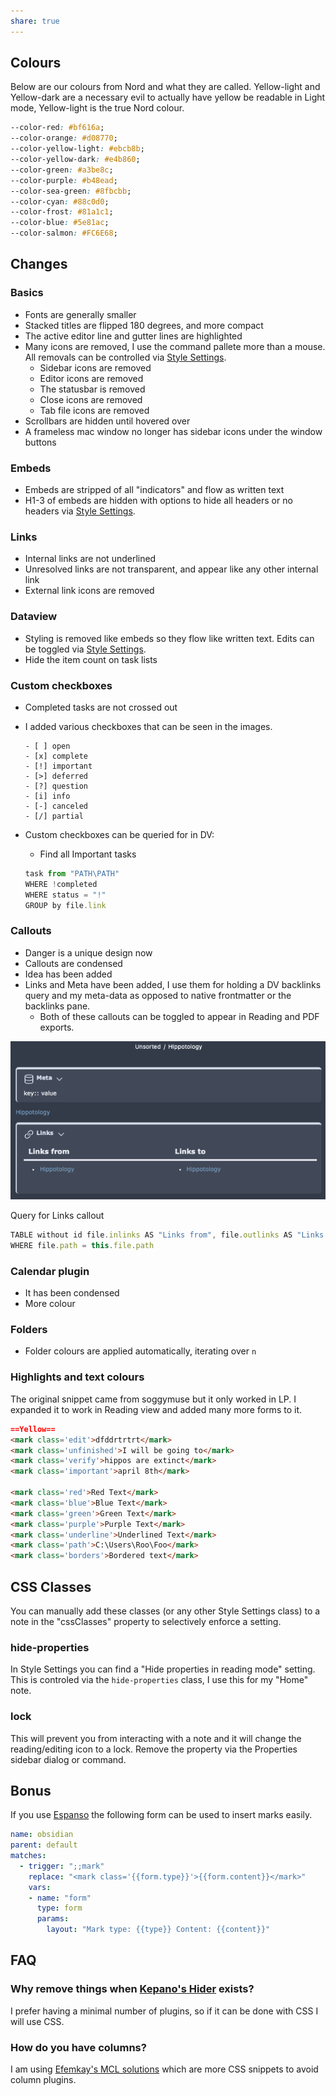 ```yaml
---
share: true
---
```

## Colours

Below are our colours from Nord and what they are called. Yellow-light and Yellow-dark are a necessary evil to actually have yellow be readable in Light mode, Yellow-light is the true Nord colour.

```css
--color-red: #bf616a;
--color-orange: #d08770;
--color-yellow-light: #ebcb8b;
--color-yellow-dark: #e4b860;
--color-green: #a3be8c;
--color-purple: #b48ead;
--color-sea-green: #8fbcbb;
--color-cyan: #88c0d0;
--color-frost: #81a1c1;
--color-blue: #5e81ac;
--color-salmon: #FC6E68;
```

## Changes
### Basics

- Fonts are generally smaller
- Stacked titles are flipped 180 degrees, and more compact
- The active editor line and gutter lines are highlighted
- Many icons are removed, I use the command pallete more than a mouse. All removals can be controlled via [Style Settings](https://github.com/mgmeyers/obsidian-style-settings).
    - Sidebar icons are removed
    - Editor icons are removed
    - The statusbar is removed
    - Close icons are removed
    - Tab file icons are removed
- Scrollbars are hidden until hovered over
- A frameless mac window no longer has sidebar icons under the window buttons

### Embeds

- Embeds are stripped of all "indicators" and flow as written text
- H1-3 of embeds are hidden with options to hide all headers or no headers via [Style Settings](https://github.com/mgmeyers/obsidian-style-settings).

### Links

- Internal links are not underlined
- Unresolved links are not transparent, and appear like any other internal link
- External link icons are removed

### Dataview

- Styling is removed like embeds so they flow like written text. Edits can be toggled via [Style Settings](https://github.com/mgmeyers/obsidian-style-settings).
- Hide the item count on task lists

### Custom checkboxes

- Completed tasks are not crossed out
- I added various checkboxes that can be seen in the images.
    
    ```
    - [ ] open
    - [x] complete
    - [!] important
    - [>] deferred
    - [?] question
    - [i] info
    - [-] canceled 
    - [/] partial
    ```
    
- Custom checkboxes can be queried for in DV:
    
    - Find all Important tasks
    
    ```js
    task from "PATH\PATH"
    WHERE !completed
    WHERE status = "!"
    GROUP by file.link
    ```
    

### Callouts

- Danger is a unique design now
- Callouts are condensed
- Idea has been added
- Links and Meta have been added, I use them for holding a DV backlinks query and my meta-data as opposed to native frontmatter or the backlinks pane.
    - Both of these callouts can be toggled to appear in Reading and PDF exports.

![links_meta.png](https://raw.githubusercontent.com/PipeItToDevNull/PLN/HEAD/links_meta.png)

Query for Links callout

```js
TABLE without id file.inlinks AS "Links from", file.outlinks AS "Links to"
WHERE file.path = this.file.path
```

### Calendar plugin

- It has been condensed
- More colour

### Folders

- Folder colours are applied automatically, iterating over `n`

### Highlights and text colours

The original snippet came from soggymuse but it only worked in LP. I expanded it to work in Reading view and added many more forms to it.

```markdown
==Yellow==
<mark class='edit'>dfddrtrtrt</mark>
<mark class='unfinished'>I will be going to</mark>
<mark class='verify'>hippos are extinct</mark>
<mark class='important'>april 8th</mark>

<mark class='red'>Red Text</mark>
<mark class='blue'>Blue Text</mark>
<mark class='green'>Green Text</mark>
<mark class='purple'>Purple Text</mark>
<mark class='underline'>Underlined Text</mark>
<mark class='path'>C:\Users\Roo\Foo</mark>
<mark class='borders'>Bordered text</mark>
```

## CSS Classes

You can manually add these classes (or any other Style Settings class) to a note in the "cssClasses" property to selectively enforce a setting.

### hide-properties

In Style Settings you can find a "Hide properties in reading mode" setting. This is controled via the `hide-properties` class, I use this for my "Home" note.

### lock

This will prevent you from interacting with a note and it will change the reading/editing icon to a lock. Remove the property via the Properties sidebar dialog or command.

## Bonus

If you use [Espanso](https://espanso.org/) the following form can be used to insert marks easily.

```yml
name: obsidian
parent: default
matches:
  - trigger: ";;mark"
    replace: "<mark class='{{form.type}}'>{{form.content}}</mark>"
    vars:
    - name: "form"
      type: form
      params:
        layout: "Mark type: {{type}} Content: {{content}}"
```

## FAQ

### Why remove things when [Kepano's Hider](https://github.com/kepano/obsidian-hider) exists?

I prefer having a minimal number of plugins, so if it can be done with CSS I will use CSS.

### How do you have columns?

I am using [Efemkay's MCL solutions](https://efemkay.github.io/obsidian-modular-css-layout/) which are more CSS snippets to avoid column plugins.
